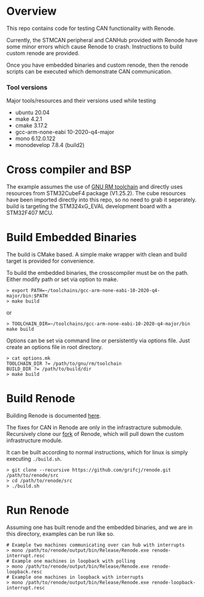 # Overview
This repo contains code for testing CAN functionality with Renode.

Currently, the STMCAN peripheral and CANHub provided with Renode have some minor errors
which cause Renode to crash. Instructions to build custom renode are provided.

Once you have embedded binaries and custom renode, then the renode scripts can be
executed which demonstrate CAN communication.

### Tool versions
Major tools/resources and their versions used while testing

* ubuntu 20.04
* make 4.2.1
* cmake 3.17.2
* gcc-arm-none-eabi 10-2020-q4-major
* mono 6.12.0.122
* monodevelop 7.8.4 (build2)

# Cross compiler and BSP
The example assumes the use of [GNU RM
toolchain](https://developer.arm.com/tools-and-software/open-source-software/developer-tools/gnu-toolchain/gnu-rm)
and directly uses resources from STM32CubeF4 package (V1.25.2). The cube
resources have been imported directly into this repo, so no need to grab it seperately. 
build is targeting the STM324xG_EVAL development board with a STM32F407 MCU.

# Build Embedded Binaries
The build is CMake based. A simple make wrapper with clean and build target is
provided for convenience.

To build the embedded binaries, the crosscompiler must be on the path. Either
modify path or set via option to make.
```
> export PATH=~/toolchains/gcc-arm-none-eabi-10-2020-q4-major/bin:$PATH
> make build
```
or
```
> TOOLCHAIN_DIR=~/toolchains/gcc-arm-none-eabi-10-2020-q4-major/bin make build
```

Options can be set via command line or persistently via options file. Just
create an options file in root directory.
```
> cat options.mk
TOOLCHAIN_DIR ?= /path/to/gnu/rm/toolchain
BUILD_DIR ?= /path/to/build/dir
> make build
```

# Build Renode
Building Renode is documented
[here](https://renode.readthedocs.io/en/latest/advanced/building_from_sources.html).

The fixes for CAN in Renode are only in the infrastracture submodule. Recursively clone our
[fork](https://github.com/grifcj/renode.git) of Renode, which will pull down the custom infrastructure module.

It can be built according to normal instructions, which for linux is simply
executing `./build.sh`.

```
> git clone --recursive https://github.com/grifcj/renode.git /path/to/renode/src
> cd /path/to/renode/src
> ./build.sh
```

# Run Renode

Assuming one has built renode and the embedded binaries, and we are in this
directory, examples can be run like so.
```
# Example two machines communicating over can hub with interrupts
> mono /path/to/renode/output/bin/Release/Renode.exe renode-interrupt.resc
# Example one machines in loopback with polling
> mono /path/to/renode/output/bin/Release/Renode.exe renode-loopback.resc
# Example one machines in loopback with interrupts
> mono /path/to/renode/output/bin/Release/Renode.exe renode-loopback-interrupt.resc
```
